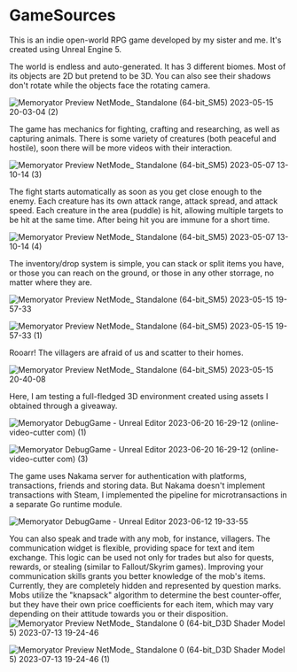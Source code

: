 # GameSources
This is an indie open-world RPG game developed by my sister and me.
It's created using Unreal Engine 5. 
  
  
The world is endless and auto-generated. It has 3 different biomes. Most of its objects are 2D but pretend to be 3D. You can also see their shadows don't rotate while the objects face the rotating camera.

![Memoryator Preview  NetMode_ Standalone  (64-bit_SM5) 2023-05-15 20-03-04 (2)](https://github.com/GregoryBolshakov/GameSources/assets/19948668/86c42d7e-64ae-4306-9f62-c7e750d0c2d5)

The game has mechanics for fighting, crafting and researching, as well as capturing animals. There is some variety of creatures (both peaceful
and hostile), soon there will be more videos with their interaction.

![Memoryator Preview  NetMode_ Standalone  (64-bit_SM5) 2023-05-07 13-10-14 (3)](https://github.com/GregoryBolshakov/GameSources/assets/19948668/6bd4c39a-35e2-431c-b943-7bea2d982989)

The fight starts automatically as soon as you get close enough to the enemy. Each creature has its own attack range, attack spread, and attack speed. Each creature in the area (puddle) is hit, allowing multiple targets to be hit at the same time. After being hit you are immune for a short time.

![Memoryator Preview  NetMode_ Standalone  (64-bit_SM5) 2023-05-07 13-10-14 (4)](https://github.com/GregoryBolshakov/GameSources/assets/19948668/d593b705-1611-40fe-ad35-fea88d4d8ae0)

The inventory/drop system is simple, you can stack or split items you have, or those you can reach on the ground, or those in any other storrage, no matter where they are.

![Memoryator Preview  NetMode_ Standalone  (64-bit_SM5) 2023-05-15 19-57-33](https://github.com/GregoryBolshakov/GameSources/assets/19948668/5302f1f6-0c4b-4076-88cd-8e8864edb112)


![Memoryator Preview  NetMode_ Standalone  (64-bit_SM5) 2023-05-15 19-57-33 (1)](https://github.com/GregoryBolshakov/GameSources/assets/19948668/93713f82-4de4-4bbc-b0d9-1b937f2d9119)


Rooarr! The villagers are afraid of us and scatter to their homes. 


![Memoryator Preview  NetMode_ Standalone  (64-bit_SM5) 2023-05-15 20-40-08](https://github.com/GregoryBolshakov/GameSources/assets/19948668/26b78e24-0603-4b76-9364-8e64417a9ed6)


Here, I am testing a full-fledged 3D environment created using assets I obtained through a giveaway.


![Memoryator  DebugGame  - Unreal Editor 2023-06-20 16-29-12 (online-video-cutter com) (1)](https://github.com/GregoryBolshakov/MemoryatorUE/assets/19948668/f9470a12-99fe-45a5-9360-d27712623727)


![Memoryator  DebugGame  - Unreal Editor 2023-06-20 16-29-12 (online-video-cutter com) (3)](https://github.com/GregoryBolshakov/MemoryatorUE/assets/19948668/7fb808a6-8fe8-4d5d-a3cf-685fb683083f)


The game uses Nakama server for authentication with platforms, transactions, friends and storing data. But Nakama doesn't implement transactions with Steam, I implemented the pipeline for microtransactions in a separate Go runtime module.


![Memoryator  DebugGame  - Unreal Editor 2023-06-12 19-33-55](https://github.com/GregoryBolshakov/MemoryatorUE/assets/19948668/cb41398f-5f91-4837-927d-1196e043590e)


You can also speak and trade with any mob, for instance, villagers. The communication widget is flexible, providing space for text and item exchange. This logic can be used not only for trades but also for quests, rewards, or stealing (similar to Fallout/Skyrim games). Improving your communication skills grants you better knowledge of the mob's items. Currently, they are completely hidden and represented by question marks. Mobs utilize the "knapsack" algorithm to determine the best counter-offer, but they have their own price coefficients for each item, which may vary depending on their attitude towards you or their disposition.
![Memoryator Preview  NetMode_ Standalone 0  (64-bit_D3D Shader Model 5) 2023-07-13 19-24-46](https://github.com/GregoryBolshakov/MemoryatorUE/assets/19948668/a8a64860-1cae-435a-b335-6d3eefbdef29)

![Memoryator Preview  NetMode_ Standalone 0  (64-bit_D3D Shader Model 5) 2023-07-13 19-24-46 (1)](https://github.com/GregoryBolshakov/MemoryatorUE/assets/19948668/1597f753-0748-4973-b223-81bb6fc8945e)

